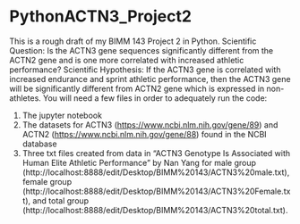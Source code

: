 # PythonACTN3_Project2
This is a rough draft of my BIMM 143 Project 2 in Python.
Scientific Question: Is the ACTN3 gene sequences significantly different from the ACTN2 gene and is one more correlated with increased athletic performance?  Scientific Hypothesis: If the ACTN3 gene is correlated with increased endurance and sprint athletic performance, then the ACTN3 gene will be significantly different from ACTN2 gene which is expressed in non-athletes.
You will need a few files in order to adequately run the code: 

1) The jupyter notebook
2) The datasets for ACTN3 (https://www.ncbi.nlm.nih.gov/gene/89) and ACTN2 (https://www.ncbi.nlm.nih.gov/gene/88) found in the NCBI database
3) Three txt files created from data in  “ACTN3 Genotype Is Associated with Human Elite Athletic Performance” by Nan Yang for male group (http://localhost:8888/edit/Desktop/BIMM%20143/ACTN3%20male.txt), female group (http://localhost:8888/edit/Desktop/BIMM%20143/ACTN3%20Female.txt), and total group (http://localhost:8888/edit/Desktop/BIMM%20143/ACTN3%20total.txt). 
